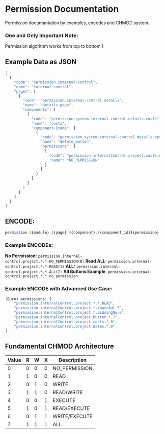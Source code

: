 
# Permission Documentation

  Permission documantation by examples, encodes and CHMOD system.
  
 ### **One and Only Important Note:** 
 Permission algorithm works from top to bottom !

## Example Data as JSON 
```js
[
  {
    "code": "permission.internal-control",
    "name": "internal-control",
    "pages": [
      {
        "code": "permission.internal-control.details",
        "name": "details-page",
        "components": [
          {
            "code": "permission.system.internal-control.details.costs",
            "name": "costs",
            "component-items": [
              {
                "code": "permission.system.internal-control.details.costs.delete_button",
                "name": "delete_button",
                "permissions": [
                  {
                    "code": "permission.internalControl.project.costs.delete_button.0",
                    "name": "NO_PERMISSION"
                  }
                ]
              }
            ]
          }
        ]
      }
    ]
  }
]
```
## ENCODE: 

```js
permission.${module}.${page}.${component}.${component_id}${permission}
```

### Example ENCODEs: 


**No Permission:** ```permission.internal-control.project.*.*.NO_PERMISSION(0)```
**Read ALL:** ```permission.internal-control.project.*.*.READ(1)```
**ALL:** ```permission.internal-control.project.*.*.ALL(7)```
**All Buttons Example**: ```permission.internal-control.project.*.*.no_permission```


### Example ENCODE with Advanced Use Case: 

```js
(Buro) permissions: [
    "permission.internalControl.project.*.*.READ",
    "permission.internalControl.project.*.ihaneAdi.7",
    "permission.internalControl.project.*.biddingNo.0",
    "permission.internalControl.project.button.*.7",
    "permission.internalControl.project.costs.*.0",
    "permission.internalControl.project.dates.*.0",
]
```

## Fundamental CHMOD Architecture


| Value | R   | W   | X   | Description   |
| ----- | --- | --- | --- | ------------- |
| 0     | 0   | 0   | 0   | NO_PERMISSION |
| 1     | 1   | 0   | 0   | READ          |
| 2     | 0   | 1   | 0   | WRITE         |
| 3     | 1   | 1   | 0   | READ/WRITE    |
| 4     | 0   | 0   | 1   | EXECUTE       |
| 5     | 1   | 0   | 1   | READ/EXECUTE  |
| 6     | 0   | 1   | 1   | WRITE/EXECUTE |
| 7     | 1   | 1   | 1   | ALL           |
